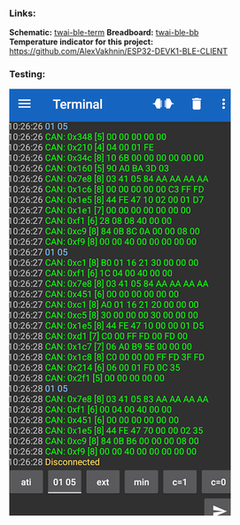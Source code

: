 ### Links:  
**Schematic:** [twai-ble-term](/Help/twai-ble-term.png)
**Breadboard:** [twai-ble-bb](/Help/twai-ble-bb.png)<br />
**Temperature indicator for this project:** https://github.com/AlexVakhnin/ESP32-DEVK1-BLE-CLIENT
### Testing:
![twai-term](/Help/twai-term.png)
